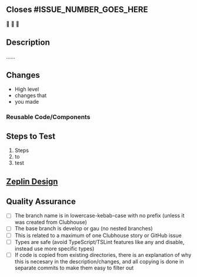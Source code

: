 <!-- Employees: Please use Clubhouse's "Open PR" button from the relevant story or include links to relevant Clubhouse stories in your branch name, commit messages, or pull request comments. Do not add links to your pull request description, they will be ignored. https://help.clubhouse.io/hc/en-us/articles/207540323-Using-The-Clubhouse-GitHub-Integration -->

<!-- Employees: Delete this section. -->
## Closes #ISSUE_NUMBER_GOES_HERE

🎉 🎉 🎉

## Description

......

## Changes

* High level
* changes that
* you made

### Reusable Code/Components

<!-- Preferably, include automated tests instead. -->
## Steps to Test

1. Steps
2. to
3. test

<!-- Contributors: Delete this section. -->
## [Zeplin Design](https://app.zeplin.io/project/5b0334f5e91e8c481645ad56)
<!-- Upload screenshots here. -->

## Quality Assurance

- [ ] The branch name is in lowercase-kebab-case with no prefix (unless it was created from Clubhouse)
- [ ] The base branch is develop or gau (no nested branches)
- [ ] This is related to a maximum of one Clubhouse story or GitHub issue
- [ ] Types are safe (avoid TypeScript/TSLint features like any and disable, instead use more specific types)
- [ ] If code is copied from existing directories, there is an explanation of why this is necesary in the description/changes, and all copying is done in separate commits to make them easy to filter out
